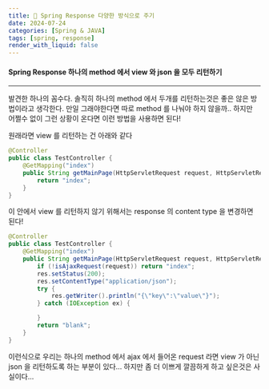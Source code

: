 ```yaml
---
title: 🍯 Spring Response 다양한 방식으로 주기
date: 2024-07-24
categories: [Spring & JAVA]
tags: [spring, response]
render_with_liquid: false
---
```

#### Spring Response 하나의 method 에서 view 와 json 을 모두 리턴하기
---
발견한 하나의 꼼수다.
솔직히 하나의 method 에서 두개를 리턴하는것은 좋은 않은 방법이라고 생각한다. 만일 그래야한다면 따로 method 를 나눠야 하지 않을까..
하지만 어쩔수 없이 그런 상황이 온다면 이런 방법을 사용하면 된다!

원래라면 view 를 리턴하는 건 아래와 같다
```java
@Controller
public class TestController {
    @GetMapping("index")
    public String getMainPage(HttpServletRequest request, HttpServletResponse response) {
        return "index";
    }
}
```

이 안에서 view 를 리턴하지 않기 위해서는 response 의 content type 을 변경하면 된다!

```java
@Controller
public class TestController {
    @GetMapping("index")
    public String getMainPage(HttpServletRequest request, HttpServletResponse response) {
		if (!isAjaxRequest(request)) return "index";
		res.setStatus(200);
		res.setContentType("application/json");
		try {
			res.getWriter().println("{\"key\":\"value\"}");
		} catch (IOException ex) {

		}
        return "blank";
    }
}
```

이런식으로 우리는 하나의 method 에서 ajax 에서 들어온 request 라면 view 가 아닌 json 을 리턴하도록 하는 부분이 있다... 하지만 좀 더 이쁘게 깔끔하게 하고 싶은것은 사실이다...